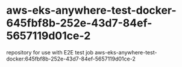 # aws-eks-anywhere-test-docker-645fbf8b-252e-43d7-84ef-5657119d01ce-2
repository for use with E2E test job aws-eks-anywhere-test-docker:645fbf8b-252e-43d7-84ef-5657119d01ce-2
